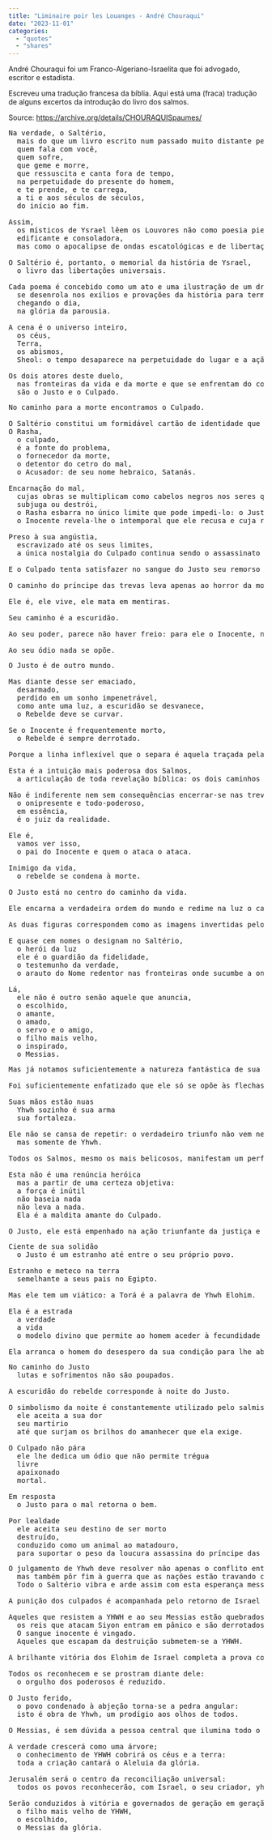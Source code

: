 ```yaml
---
title: "Liminaire poir les Louanges - André Chouraqui"
date: "2023-11-01"
categories:
  - "quotes"
  - "shares"
---
```


André Chouraqui foi um Franco-Algeriano-Israelita que foi advogado, escritor e estadista.

Escreveu uma tradução francesa da bíblia. Aqui está uma (fraca) tradução de alguns excertos da introdução do livro dos salmos.

Source: https://archive.org/details/CHOURAQUISpaumes/

<pre>
Na verdade, o Saltério,
  mais do que um livro escrito num passado muito distante permanece um ser vivo que fala,
  quem fala com você,
  quem sofre,
  que geme e morre,
  que ressuscita e canta fora de tempo,
  na perpetuidade do presente do homem,
  e te prende, e te carrega,
  a ti e aos séculos de séculos,
  do início ao fim.

Assim,
  os místicos de Ysrael lêem os Louvores não como poesia piedosa,
  edificante e consoladora,
  mas como o apocalipse de ondas escatológicas e de libertações messiânicas.

O Saltério é, portanto, o memorial da história de Ysrael,
  o livro das libertações universais.

Cada poema é concebido como um ato e uma ilustração de um drama que começa nos primeiros dias da criação,
  se desenrola nos exílios e provações da história para terminar,
  chegando o dia,
  na glória da parousia. 

A cena é o universo inteiro,
  os céus,
  Terra,
  os abismos,
  Sheol: o tempo desaparece na perpetuidade do lugar e a ação acontece do começo ao fim do mundo.

Os dois atores deste duelo,
  nas fronteiras da vida e da morte e que se enfrentam do começo ao fim,
  são o Justo e o Culpado.
</pre>

<pre>
No caminho para a morte encontramos o Culpado.

O Saltério constitui um formidável cartão de identidade que inclui nada menos que 112 nomes, apelidos, títulos e qualidades.
O Rasha,
  o culpado,
  é a fonte do problema,
  o fornecedor da morte,
  o detentor do cetro do mal,
  o Acusador: de seu nome hebraico, Satanás.

Encarnação do mal,
  cujas obras se multiplicam como cabelos negros nos seres que ele seduz,
  subjuga ou destrói,
  o Rasha esbarra no único limite que pode impedi-lo: o Justo,
  o Inocente revela-lhe o intemporal que ele recusa e cuja realidade perturba os seus horizontes cegos.

Preso à sua angústia,
  escravizado até os seus limites,
  a única nostalgia do Culpado continua sendo o assassinato para sempre impossível: o deicídio.

E o Culpado tenta satisfazer no sangue do Justo seu remorso por não ter conseguido matar Elohim.

O caminho do príncipe das trevas leva apenas ao horror da morte.

Ele é, ele vive, ele mata em mentiras.

Seu caminho é a escuridão.

Ao seu poder, parece não haver freio: para ele o Inocente, na verdade, não existe.

Ao seu ódio nada se opõe.
</pre>

<pre>
O Justo é de outro mundo.

Mas diante desse ser emaciado,
  desarmado,
  perdido em um sonho impenetrável,
  como ante uma luz, a escuridão se desvanece,
  o Rebelde deve se curvar.

Se o Inocente é frequentemente morto,
  o Rebelde é sempre derrotado.

Porque a linha inflexível que o separa é aquela traçada pela justiça de Yhwh.

Esta é a intuição mais poderosa dos Salmos,
  a articulação de toda revelação bíblica: os dois caminhos não são iguais.

Não é indiferente nem sem consequências encerrar-se nas trevas ou emergir para a luz porque Elohim,
  o onipresente e todo-poderoso,
  em essência,
  é o juiz da realidade.

Ele é,
  vamos ver isso,
  o pai do Inocente e quem o ataca o ataca.

Inimigo da vida,
  o rebelde se condena à morte.

O Justo está no centro do caminho da vida.  	

Ele encarna a verdadeira ordem do mundo e redime na luz o caos desencadeado pelo seu homólogo caído, o Rebelde.

As duas figuras correspondem como as imagens invertidas pelo defeito oculto de um prisma.

E quase cem nomes o designam no Saltério,
  o herói da luz
  ele é o guardião da fidelidade,
  o testemunho da verdade,
  o arauto do Nome redentor nas fronteiras onde sucumbe a onda de sombra.

Lá,
  ele não é outro senão aquele que anuncia,
  o escolhido,
  o amante,
  o amado,
  o servo e o amigo,
  o filho mais velho,
  o inspirado,
  o Messias.
</pre>

<pre>
Mas já notamos suficientemente a natureza fantástica de sua luta?

Foi suficientemente enfatizado que ele só se opõe às flechas que o perfuram com a sua voz?

Suas mãos estão nuas
  Yhwh sozinho é sua arma
  sua fortaleza.

Ele não se cansa de repetir: o verdadeiro triunfo não vem nem da força das armas nem da força das estratégias e mentiras do homem,
  mas somente de Yhwh.

Todos os Salmos, mesmo os mais belicosos, manifestam um perfeito desprezo pela força material.

Esta não é uma renúncia heróica
  mas a partir de uma certeza objetiva:
  a força é inútil
  não baseia nada
  não leva a nada.
  Ela é a maldita amante do Culpado.

O Justo, ele está empenhado na ação triunfante da justiça e da verdade.
</pre>

<pre>
Ciente de sua solidão
  o Justo é um estranho até entre o seu próprio povo.

Estranho e meteco na terra
  semelhante a seus pais no Egipto.

Mas ele tem um viático: a Torá é a palavra de Yhwh Elohim.

Ela é a estrada
  a verdade
  a vida
  o modelo divino que permite ao homem aceder à fecundidade da eleição do amor.

Ela arranca o homem do desespero da sua condição para lhe abrir as portas da vida.
</pre>

<pre>
No caminho do Justo
  lutas e sofrimentos não são poupados.
  
A escuridão do rebelde corresponde à noite do Justo.

O simbolismo da noite é constantemente utilizado pelo salmista para definir as etapas da purificação:
  ele aceita a sua dor
  seu martírio
  até que surjam os brilhos do amanhecer que ela exige.

O Culpado não pára
  ele lhe dedica um ódio que não permite trégua
  livre
  apaixonado
  mortal.

Em resposta
  o Justo para o mal retorna o bem. 

Por lealdade
  ele aceita seu destino de ser morto
  destruído,
  conduzido como um animal ao matadouro,
  para suportar o peso da loucura assassina do príncipe das trevas.
</pre>

<pre>
O julgamento de Yhwh deve resolver não apenas o conflito entre o Culpado e o Inocente,
  mas também pôr fim à guerra que as nações estão travando contra Israel.
  Todo o Saltério vibra e arde assim com esta esperança messiânica.

A punição dos culpados é acompanhada pelo retorno de Israel e pelo julgamento das nações.

Aqueles que resistem a YHWH e ao seu Messias estão quebrados,
  os reis que atacam Siyon entram em pânico e são derrotados.
  O sangue inocente é vingado.
  Aqueles que escapam da destruição submetem-se a YHWH.

A brilhante vitória dos Elohim de Israel completa a prova com o retorno e a conversão das nações.

Todos os reconhecem e se prostram diante dele:
  o orgulho dos poderosos é reduzido.

O Justo ferido,
  o povo condenado à abjeção torna-se a pedra angular:
  isto é obra de Yhwh, um prodígio aos olhos de todos.

O Messias, é sem dúvida a pessoa central que ilumina todo o Saltério.

A verdade crescerá como uma árvore; 
  o conhecimento de YHWH cobrirá os céus e a terra:
  toda a criação cantará o Aleluia da glória. 
  
Jerusalém será o centro da reconciliação universal:
  todos os povos reconhecerão, com Israel, o seu criador, yhwh Elohim.
  
Serão conduzidos à vitória e governados de geração em geração pelo rei da semente de David,
  o filho mais velho de YHWH,
  o escolhido,
  o Messias da glória.
</pre>